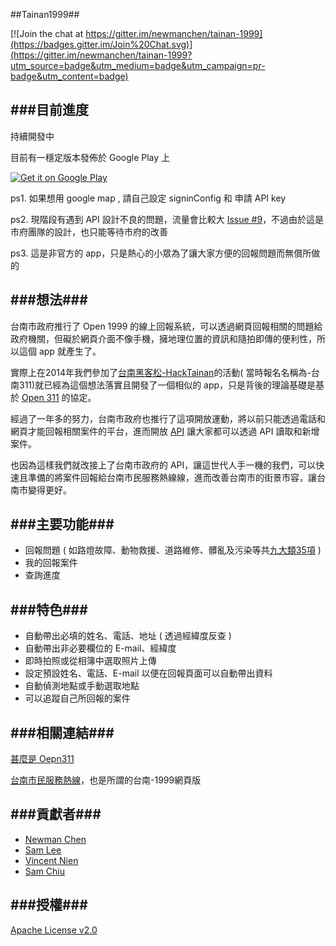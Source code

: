 ##Tainan1999##

[![Join the chat at https://gitter.im/newmanchen/tainan-1999](https://badges.gitter.im/Join%20Chat.svg)](https://gitter.im/newmanchen/tainan-1999?utm_source=badge&utm_medium=badge&utm_campaign=pr-badge&utm_content=badge)

###目前進度
---------------
持續開發中

目前有一穩定版本發佈於 Google Play 上

<a href="https://play.google.com/store/apps/details?id=tn.opendata.tainan311" target="_blank">
  <img alt="Get it on Google Play"
       src="https://developer.android.com/images/brand/zh-tw_generic_rgb_wo_60.png" />
</a>

ps1. 如果想用 google map , 請自己設定 signinConfig 和 申請 API key

ps2. 現階段有遇到 API 設計不良的問題，流量會比較大 [Issue #9](https://github.com/kiang/1999.tainan.gov.tw/issues/9)，不過由於這是市府團隊的設計，也只能等待市府的改善

ps3. 這是非官方的 app，只是熱心的小眾為了讓大家方便的回報問題而無償所做的

###想法###
---------------
台南市政府推行了 Open 1999 的線上回報系統，可以透過網頁回報相關的問題給政府機關，但礙於網頁介面不像手機，擁地理位置的資訊和隨拍即傳的便利性，所以這個 app 就產生了。

實際上在2014年我們參加了[台南黑客松-HackTainan](http://tdcp.kktix.cc/events/hacktainan2014/)的活動( 當時報名名稱為-台南311)就已經為這個想法落實且開發了一個相似的 app，只是背後的理論基礎是基於 [Open 311](http://www.open311.org/) 的協定。

經過了一年多的努力，台南市政府也推行了這項開放運動，將以前只能透過電話和網頁才能回報相關案件的平台，進而開放 [API](http://1999.tainan.gov.tw/OpenExplain.aspx) 讓大家都可以透過 API 讀取和新增案件。

也因為這樣我們就改接上了台南市政府的 API，讓這世代人手一機的我們，可以快速且準備的將案件回報給台南市民服務熱線線，進而改善台南市的街景市容，讓台南市變得更好。

###主要功能###
---------------
+ 回報問題 ( 如路燈故障、動物救援、道路維修、髒亂及污染等共[九大類35項](subproject.md) )
+ 我的回報案件
+ 查詢進度

###特色###
---------------
+ 自動帶出必填的姓名、電話、地址 ( 透過經緯度反查 )
+ 自動帶出非必要欄位的 E-mail、經緯度
+ 即時拍照或從相簿中選取照片上傳
+ 設定預設姓名、電話、E-mail 以便在回報頁面可以自動帶出資料
+ 自動偵測地點或手動選取地點
+ 可以追蹤自己所回報的案件

###相關連結###
---------------
[甚麼是 Oepn311](http://www.open311.org/learn/)

[台南市民服務熱線](http://1999.tainan.gov.tw/)，也是所謂的台南-1999網頁版

###貢獻者###
---------------
+ [Newman Chen](https://github.com/newmanchen)
+ [Sam Lee](https://github.com/misgod)
+ [Vincent Nien](https://github.com/vincentnien)
+ [Sam Chiu](https://github.com/iamsamchiu)


###授權###
---------------
[Apache License v2.0](http://www.apache.org/licenses/LICENSE-2.0.html)
